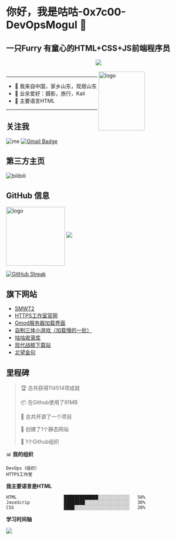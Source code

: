 # 你好，我是咕咕-0x7c00-DevOpsMogul 👋
## 一只Furry  有童心的HTML+CSS+JS前端程序员
<div align="center"><img src="https://my-img.cc/i/2023/01/26/63d25b1d01c08.gif" /></div>
<br>
<img src="https://github-readme-stats-git-masterrstaa-rickstaa.vercel.app/api?username=DevOpsMogul&show_icons=true&count_private=true&theme=vue" alt="logo" height="160" align="right" width="50%" />
<hr>

- 🔭 我来自中国，家乡山东，现居山东
- 🌱 业余爱好：摄影，旅行，Kali
- 💬 主要语言HTML

<hr>

## 关注我
![me](https://komarev.com/ghpvc/?username=DevOpsMogul&color=green)
[![Gmail Badge](https://img.shields.io/badge/gmail-yuansepailin@163.com-Green?style=flat-square&logo=Gmail&logoColor=white&link=mailto:yuansepailin@163.com)](mailto:yuansepailin@163.com)

## 第三方主页
![bilibili](https://stats.justsong.cn/api/bilibili/?id=1093209533&theme=dark)

## GitHub 信息
<img src="https://github-profile-trophy.vercel.app/?username=DevOpsMogul&theme=flat&column=7" alt="logo" height="160" align="center" style="margin: auto;" />

<a href="https://github.com/DevOpsMogul">
  <img src="https://github-readme-stats-git-masterrstaa-rickstaa.vercel.app/api/top-langs/?username=DevOpsMogul&layout=compact&theme=vue" />
</a>

[![GitHub Streak](https://github-readme-streak-stats.herokuapp.com/?user=DevOpsMogul&theme=vue)](https://github.com/duktig666)

## 旗下网站

- [SMWT2](https://furry-devops.github.io)
- [HTTPS工作室官网](https://DevOpsMogul.github.io/gw)
- [Gmod服务器加载界面](https://DevOpsMogul.github.io/all)
- [自制三体小游戏（加载慢的一批）](https://DevOpsMogul.github.io/santi.html)
- [咕咕收录库](https://DevOpsMogul.github.io/slk)
- [现代战舰下载站](https://DevOpsMogul.github.io/mwxz)
- [北望金句](https://DevOpsMogul.github.io/beiwang)

## 里程碑

> 🏆 总共获得114514项成就
 > 
> 📦 在Github使用了91MB
 > 
> 🚫 总共开源了一个项目
 > 
> 📜 创建了1个静态网站
 > 
> 🔑 1个Github组织
 > 
📊 **我的组织** 

```text
DevOps（组织）
HTTPS工作室
```

**我主要语言是HTML** 

```text
HTML                  █████████████░░░░░░░░░░░░   50% 
JavaScrip             ████████░░░░░░░░░░░░░░░░░   30% 
CSS                   ████░░░░░░░░░░░░░░░░░░░░░   20% 
```

**学习时间轴**

<img src="https://my-img.cc/i/2023/01/26/63d1e985bc802.png">
